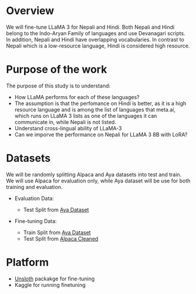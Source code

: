 # Overview
We will fine-tune LLaMA 3 for Nepali and Hindi. Both Nepali and Hindi belong to the Indo-Aryan Family of languages and use Devanagari scripts. In addition, Nepali and Hindi have overlapping vocabularies. In contrast to Nepali which is a low-resource language, Hindi is considered high resource. 

# Purpose of the work
The purpose of this study is to understand:
- How LLaMA performs for each of these languages?
- The assumption is that the perfomance on Hindi is better, as it is a high resource language and is among the list of languages that meta.ai, which runs on LLaMA 3 lists as one of the languages it can communicate in, while Nepali is not listed.
- Understand cross-lingual ability of LLaMA-3
- Can we imporve the performance on Nepali for LLaMA 3 8B with LoRA?

# Datasets
We will be randomly splitting Alpaca and Aya datasets into test and train. We will use Alpaca for evaluation only, while Aya dataset will be use for both training and evaluation.
- Evaluation Data:
    - Test Split from [Aya Dataset](https://huggingface.co/datasets/CohereForAI/aya_dataset)

- Fine-tuning Data:
    - Train Split from [Aya Dataset](https://huggingface.co/datasets/CohereForAI/aya_dataset)
    - Test Split from [Alpaca Cleaned](https://huggingface.co/datasets/Telugu-LLM-Labs/nepali_alpaca_yahma_cleaned_filtered)

# Platform
- [Unsloth](https://github.com/unslothai/unsloth) packakge for fine-tuning
- Kaggle for running finetuning

